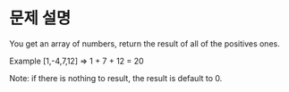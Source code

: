 # 문제 설명

You get an array of numbers, return the result of all of the positives ones.

Example [1,-4,7,12] => 1 + 7 + 12 = 20

Note: if there is nothing to result, the result is default to 0.

